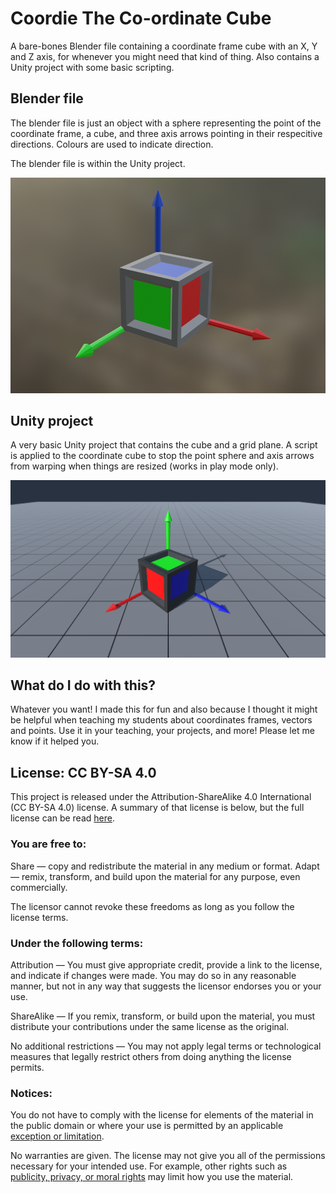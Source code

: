 # Coordie The Co-ordinate Cube

A bare-bones Blender file containing a coordinate frame cube with an X, Y and Z axis, for whenever you might need that kind of thing. Also contains a Unity project with some basic scripting.

## Blender file
The blender file is just an object with a sphere representing the point of the coordinate frame, a cube, and three axis arrows pointing in their respecitive directions. Colours are used to indicate direction.

The blender file is within the Unity project.

![An image of the coordinate cube in Blender.](images/CubeBlender.png)

## Unity project
A very basic Unity project that contains the cube and a grid plane. A script is applied to the coordinate cube to stop the point sphere and axis arrows from warping when things are resized (works in play mode only).

![An image of the coordinate cube in Unity](images/CubeUnity.png)

## What do I do with this?
Whatever you want! I made this for fun and also because I thought it might be helpful when teaching my students about coordinates frames, vectors and points. Use it in your teaching, your projects, and more! Please let me know if it helped you.

## License: CC BY-SA 4.0
This project is released under the Attribution-ShareAlike 4.0 International (CC BY-SA 4.0) license. A summary of that license is below, but the full license can be read [here](https://creativecommons.org/licenses/by-sa/4.0/legalcode).

### You are free to:
Share — copy and redistribute the material in any medium or format.
Adapt — remix, transform, and build upon the material for any purpose, even commercially.

The licensor cannot revoke these freedoms as long as you follow the license terms.

### Under the following terms:
Attribution — You must give appropriate credit, provide a link to the license, and indicate if changes were made. You may do so in any reasonable manner, but not in any way that suggests the licensor endorses you or your use.

ShareAlike — If you remix, transform, or build upon the material, you must distribute your contributions under the same license as the original.

No additional restrictions — You may not apply legal terms or technological measures that legally restrict others from doing anything the license permits.

### Notices:
You do not have to comply with the license for elements of the material in the public domain or where your use is permitted by an applicable [exception or limitation](https://creativecommons.org/licenses/by-sa/4.0/#:~:text=exception%20or%20limitation).

No warranties are given. The license may not give you all of the permissions necessary for your intended use. For example, other rights such as [publicity, privacy, or moral rights](https://creativecommons.org/licenses/by-sa/4.0/#) may limit how you use the material.


 
